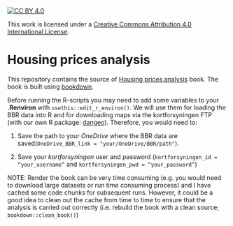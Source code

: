 [cc-by]: http://creativecommons.org/licenses/by/4.0/
[cc-by-shield]: https://img.shields.io/badge/License-CC%20BY%204.0-lightgrey.svg

[![CC BY 4.0][cc-by-shield]][cc-by]

This work is licensed under a [Creative Commons Attribution 4.0 International License][cc-by].

# Housing prices analysis

This repository contains the source of [Housing prices analysis](https://github.com/javiereliomedina/housing_prices_book.git) book. The book is built using [bookdown](https://github.com/rstudio/bookdown).

Before running the R-scripts you may need to add some variables to your **.Renviron** with `usethis::edit_r_environ()`. We will use them for loading the BBR data into R and for downloading maps via the kortforsyningen FTP (with our own R package: [dangeo](https://github.com/javiereliomedina/dangeo.git)). Therefore, you would need to:

1. Save the path to your *OneDrive* where the BBR data are saved(`OneDrive_BBR_link = "your/OneDrive/BBR/path"`).    

2. Save your *kortforsyningen* user and password (`kortforsyningen_id = “your_username”` and `kortforsyningen_pwd = “your_password”`)

NOTE: Render the book can be very time consuming (e.g. you would need to download large datasets or run time consuming process) and I have cached some code chunks for subsequent runs. However, it could be a good idea to clean out the cache from time to time to ensure that the analysis is carried out correctly (i.e. rebuild the book with a clean source; `bookdown::clean_book()`)     




